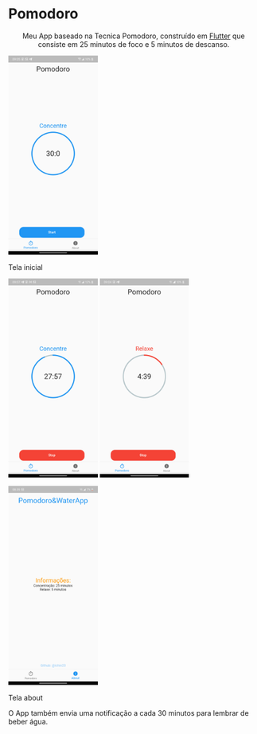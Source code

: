 # Pomodoro

<p align="center">Meu App baseado na Tecnica Pomodoro, construído em <a href="https://flutter.dev">Flutter</a> que consiste em 25 minutos de foco e 5 minutos de descanso.</p>
<p>
<img src="img/TelaInicial.png" height="400"/>
  <p>Tela inicial</p>
</p>
<img src="img/AppRodando.png" height="400"/>
   

<img src="img/TempoDeDescanso.png" height="400"/>
   
<p>
<img src="img/About.png" height="400"/>
<p>Tela about</p>
 </p>
 
 O App também envia uma notificação a cada 30 minutos para lembrar de beber água.
